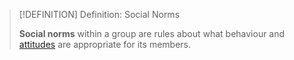 >[!DEFINITION] Definition: Social Norms
>
>**Social norms** within a group are rules about what behaviour and [attitudes](Social%20Perception/Attitudes/Attitude.md) are appropriate for its members.
>